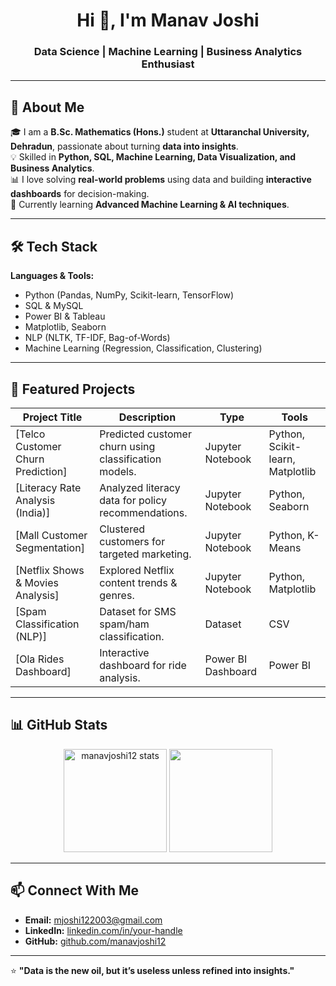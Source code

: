 <h1 align="center">Hi 👋, I'm Manav Joshi</h1>
<h3 align="center">Data Science | Machine Learning | Business Analytics Enthusiast</h3>

---

## 🚀 About Me
🎓 I am a **B.Sc. Mathematics (Hons.)** student at **Uttaranchal University, Dehradun**, passionate about turning **data into insights**.  
💡 Skilled in **Python, SQL, Machine Learning, Data Visualization, and Business Analytics**.  
📊 I love solving **real-world problems** using data and building **interactive dashboards** for decision-making.  
🌱 Currently learning **Advanced Machine Learning & AI techniques**.  

---

## 🛠 Tech Stack

**Languages & Tools:**
- Python (Pandas, NumPy, Scikit-learn, TensorFlow)
- SQL & MySQL
- Power BI & Tableau
- Matplotlib, Seaborn
- NLP (NLTK, TF-IDF, Bag-of-Words)
- Machine Learning (Regression, Classification, Clustering)

---

## 📂 Featured Projects

| Project Title | Description | Type | Tools |
|---------------|-------------|------|-------|
| [Telco Customer Churn Prediction] | Predicted customer churn using classification models. | Jupyter Notebook | Python, Scikit-learn, Matplotlib |
| [Literacy Rate Analysis (India)] | Analyzed literacy data for policy recommendations. | Jupyter Notebook | Python, Seaborn |
| [Mall Customer Segmentation] | Clustered customers for targeted marketing. | Jupyter Notebook | Python, K-Means |
| [Netflix Shows & Movies Analysis] | Explored Netflix content trends & genres. | Jupyter Notebook | Python, Matplotlib |
| [Spam Classification (NLP)] | Dataset for SMS spam/ham classification. | Dataset | CSV |
| [Ola Rides Dashboard] | Interactive dashboard for ride analysis. | Power BI Dashboard | Power BI |


---

## 📊 GitHub Stats

<p align="center">
  <img src="https://github-readme-stats.vercel.app/api?username=manavjoshi12&show_icons=true&theme=tokyonight" alt="manavjoshi12 stats" height="165" />
  <img src="https://github-readme-stats.vercel.app/api/top-langs/?username=manavjoshi12&layout=compact&theme=tokyonight" height="165" />
</p>

---

## 📫 Connect With Me
- **Email:** [mjoshi122003@gmail.com](mailto:mjoshi122003@gmail.com)  
- **LinkedIn:** [linkedin.com/in/your-handle](https://www.linkedin.com/in/your-handle/)  
- **GitHub:** [github.com/manavjoshi12](https://github.com/manavjoshi12)  

---

⭐ **"Data is the new oil, but it’s useless unless refined into insights."**
